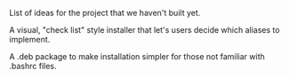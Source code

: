 List of ideas for the project that we haven't built yet.

A visual, "check list" style installer that let's users decide which aliases to implement.

A .deb package to make installation simpler for those not familiar with .bashrc files.


